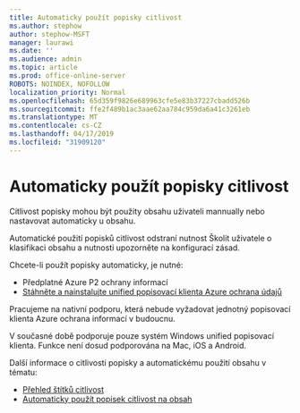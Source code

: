 ```yaml
---
title: Automaticky použít popisky citlivost
ms.author: stephow
author: stephow-MSFT
manager: laurawi
ms.date: ''
ms.audience: admin
ms.topic: article
ms.prod: office-online-server
ROBOTS: NOINDEX, NOFOLLOW
localization_priority: Normal
ms.openlocfilehash: 65d359f9826e689963cfe5e83b37227cbadd526b
ms.sourcegitcommit: ffe2f489b1ac3aae62aa784c959da6a41c3261eb
ms.translationtype: MT
ms.contentlocale: cs-CZ
ms.lasthandoff: 04/17/2019
ms.locfileid: "31909120"
---
```

# <a name="auto-apply-sensitivity-labels"></a>Automaticky použít popisky citlivost

Citlivost popisky mohou být použity obsahu uživateli mannually nebo nastavovat automaticky u obsahu.

Automatické použití popisků citlivost odstraní nutnost Školit uživatele o klasifikaci obsahu a nutnosti upozorněte na konfigurací zásad.

Chcete-li použít popisky automaticky, je nutné:

- Předplatné Azure P2 ochrany informací
- [Stáhněte a nainstalujte unified popisovací klienta Azure ochrana údajů](https://docs.microsoft.com/en-us/azure/information-protection/rms-client/install-unifiedlabelingclient-app)

Pracujeme na nativní podporu, která nebude vyžadovat jednotný popisovací klienta Azure ochrana informací v budoucnu.

V současné době podporuje pouze systém Windows unified popisovací klienta.  Funkce není dosud podporována na Mac, iOS a Android.

Další informace o citlivosti popisky a automatickému použití obsahu v tématu:

- [Přehled štítků citlivost](https://docs.microsoft.com/en-us/office365/securitycompliance/sensitivity-labels)
- [Automaticky použít popisek citlivost na obsah](https://docs.microsoft.com/en-us/office365/securitycompliance/apply_sensitivity_label_automatically)